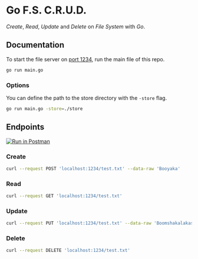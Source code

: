 # Go F.S. C.R.U.D.

_Create_, _Read_, _Update_ and _Delete_ on _File System_ with _Go_.

## Documentation

To start the file server on [port 1234](http://localhost:1234), run the main file of this repo.

```sh
go run main.go
```

### Options

You can define the path to the store directory with the `-store` flag.

```sh
go run main.go -store=./store
```

## Endpoints

[![Run in Postman](https://run.pstmn.io/button.svg)](https://app.getpostman.com/run-collection/8e05ec219633e401ff14)

### Create

```sh
curl --request POST 'localhost:1234/test.txt' --data-raw 'Booyaka'
```

### Read

```sh
curl --request GET 'localhost:1234/test.txt'
```

### Update

```sh
curl --request PUT 'localhost:1234/test.txt' --data-raw 'Boomshakalakasha'
```

### Delete

```sh
curl --request DELETE 'localhost:1234/test.txt'
```
